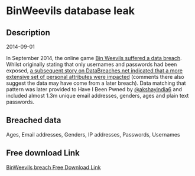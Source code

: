 # BinWeevils database leak

## Description

2014-09-01

In September 2014, the online game <a href="http://blog.binweevils.com/2014/09/important-security-update/" target="_blank" rel="noopener">Bin Weevils suffered a data breach</a>. Whilst originally stating that only usernames and passwords had been exposed, <a href="https://www.databreaches.net/data-from-2014-hack-of-childrens-online-game-bin-weevils-leaked-online-hacker-claims-20m-records/" target="_blank" rel="noopener">a subsequent story on DataBreaches.net indicated that a more extensive set of personal attributes were impacted</a> (comments there also suggest the data may have come from a later breach). Data matching that pattern was later provided to Have I Been Pwned by <a href="https://twitter.com/akshayindia6" target="_blank" rel="noopener">@akshayindia6</a> and included almost 1.3m unique email addresses, genders, ages and plain text passwords.

## Breached data

Ages, Email addresses, Genders, IP addresses, Passwords, Usernames

## Free download Link

[BinWeevils breach Free Download Link](https://link-to.net/1229997/772.7594263141275/dynamic/?r=aHR0cHM6Ly93d3cubWVkaWFmaXJlLmNvbS92aWV3L2NLR285b2dwelhYck9GZC9iaW53ZWV2aWxzLmNvbS9maWxl)